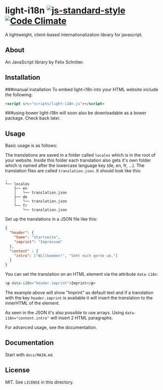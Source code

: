 # light-i18n [![js-standard-style](https://img.shields.io/badge/code%20style-standard-brightgreen.svg?style=flat-square)](https://github.com/feross/standard) [![Code Climate](https://codeclimate.com/github/FelschR/light-i18n/badges/gpa.svg)](https://codeclimate.com/github/FelschR/light-i18n)

A lightweight, client-based internationalization library for javascript.

## About

An JavaScript library by Felix Schröter.

## Installation

###manual installation
To embed light-i18n into your HTML website include the following:
```html
<script src="scripts/light-i18n.js"></script>
```

###using bower
light-i18n will soon also be downloadable as a bower package. Check back later.

## Usage

Basic usage is as follows:

The translations are saved in a folder called `locales` which is in the root of your website.
Inside this folder each translation also gets it's own folder which is named after the lowercase language key (de, en, fr, ...). The translation files are called `translation.json`.
It should look like this:
```
.
└── locales
    ├── en
    │   └── translation.json
    ├── de
    │   └── translation.json
    └── fr
        └── translation.json
```

Set up the translations in a JSON file like this:
```json
{
  "header": {
    "home": "Startseite",
    "imprint": "Impressum"
  },
  "content" : {
    "intro": ["Willkommen!", "Seht euch gerne um."]
  }
}
```
You can set the translation on an HTML element via the attribute `data-i18n`:
```html
<p data-i18n="header.imprint">Imprint</p>
```
The example above will show "Imprint" as default text and if a translation with the key `header.imprint` is available it will insert the translation to the innerHTML of the element.

As seen in the JSON it's also possible to use arrays. Using `data-i18n="content.intro"` will insert 2 HTML paragraphs.

For advanced usage, see the documentation.

## Documentation

Start with `docs/MAIN.md`.

## License

MIT. See `LICENSE` in this directory.
